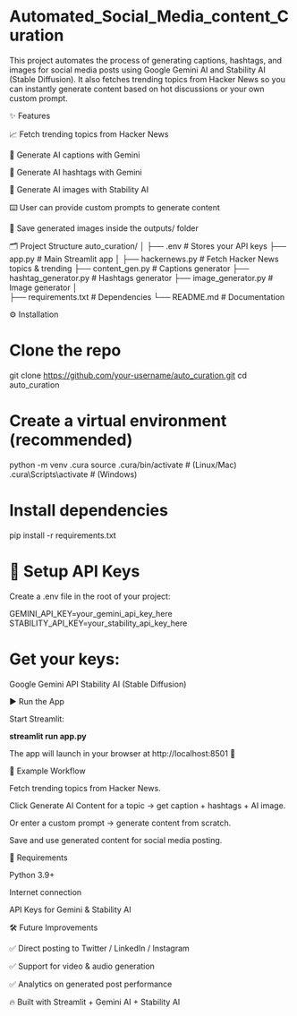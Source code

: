 # Automated_Social_Media_content_Curation

This project automates the process of generating captions, hashtags, and images for social media posts using Google Gemini AI and Stability AI (Stable Diffusion).
It also fetches trending topics from Hacker News so you can instantly generate content based on hot discussions or your own custom prompt.

✨ Features

📈 Fetch trending topics from Hacker News

📝 Generate AI captions with Gemini

🔖 Generate AI hashtags with Gemini

🎨 Generate AI images with Stability AI

⌨️ User can provide custom prompts to generate content

💾 Save generated images inside the outputs/ folder

🗂️ Project Structure
auto_curation/
│
├── .env                         # Stores your API keys
├── app.py                       # Main Streamlit app
│
├── hackernews.py                 # Fetch Hacker News topics & trending
├── content_gen.py                # Captions generator
├── hashtag_generator.py          # Hashtags generator
├── image_generator.py            # Image generator
│                    
├── requirements.txt              # Dependencies
└── README.md                     # Documentation

⚙️ Installation

# Clone the repo

git clone https://github.com/your-username/auto_curation.git
cd auto_curation


# Create a virtual environment (recommended)

python -m venv .cura
source .cura/bin/activate   # (Linux/Mac)
.cura\Scripts\activate      # (Windows)


# Install dependencies

pip install -r requirements.txt

# 🔑 Setup API Keys

Create a .env file in the root of your project:

GEMINI_API_KEY=your_gemini_api_key_here
STABILITY_API_KEY=your_stability_api_key_here


# Get your keys:
Google Gemini API
Stability AI (Stable Diffusion)

▶️ Run the App

Start Streamlit:

**streamlit run app.py**


The app will launch in your browser at http://localhost:8501
 🎉

📸 Example Workflow

Fetch trending topics from Hacker News.

Click Generate AI Content for a topic → get caption + hashtags + AI image.

Or enter a custom prompt → generate content from scratch.

Save and use generated content for social media posting.

📌 Requirements

Python 3.9+

Internet connection

API Keys for Gemini & Stability AI

🛠️ Future Improvements

✅ Direct posting to Twitter / LinkedIn / Instagram

✅ Support for video & audio generation

✅ Analytics on generated post performance

🔥 Built with Streamlit + Gemini AI + Stability AI
